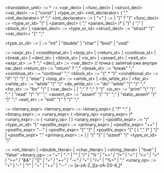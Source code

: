 <translation_unit> ::= <decl>*
<decl> ::= <var_decl>
         | <func_decl>
         | <struct_decl>
<var_decl> ::= [ "const" ] <type_or_id> <init_declarator> ( "," <init_declarator> )* ";"
<init_declarator> ::= <declarator> [ "=" <expr> ]
<declarator> ::= <id>
              | <id> "[" <expr>? "]"
<func_decl> ::= <type_or_id> <id> "(" [ <param_decl> ( "," <param_decl> )* ] ")" ( ";" | <block_st> )
<param_decl> ::= <type_or_id> <declarator>
<struct_decl> ::= "struct" <id> "{" <var_decl>+ "}" ";"

<type_or_id> ::= <type> | <id>
<type> ::= "int" | "double" | "char" | "bool" | "void"

<statement> ::= <expr_st>
              | <conditional_st>
              | <loop_st>
              | <return_st>
              | <continue_st>
              | <break_st>
              | <decl_st>
              | <block_st>
              | <io_st>
              | <assert_st>
              | <exit_st>
<expr_st> ::= <expr>? ";"
<decl_st> ::= <var_decl>  // точка с запятой уже внутри var_decl
<return_st> ::= "return" <expr>? ";"
<break_st> ::= "break" ";"
<continue_st> ::= "continue" ";"
<block_st> ::= "{" <statement>* "}"
<conditional_st> ::= "if" "(" <expr> ")" <statement> [ "else" <statement> ]
<loop_st> ::= <while_st>
            | <do_while_st>
            | <for_st>
<while_st> ::= "while" "(" <expr> ")" <statement>
<do_while_st> ::= "do" <statement> "while" "(" <expr> ")" ";"
<for_st> ::= "for" "(" [ <var_decl> | <expr> ] ";" <expr>? ";" <expr>? ")" <statement>
<io_st> ::= "print" "(" <expr> ")" ";"
          | "read" "(" <id> ")" ";"
<assert_st> ::= "assert" "(" <expr> ")" ";"
              | "static_assert" "(" <expr> ")" ";"
<exit_st> ::= "exit" "(" <expr>? ")" ";"

<expr> ::= <ternary_expr>
<ternary_expr> ::= <binary_expr> [ "?" <expr> ":" <expr> ]
<binary_expr> ::= <unary_expr> ( <binary_op> <unary_expr> )*
<unary_expr> ::= ( <unary_op> | <cast> ) <unary_expr>
               | <postfix_expr>
<cast> ::= "(" <type_or_id> ")" 
<postfix_expr> ::= <primary_expr>
                 | <postfix_expr> "++"
                 | <postfix_expr> "--"
                 | <postfix_expr> "[" <expr> "]"
                 | <postfix_expr> "(" [ <expr> ( "," <expr> )* ] ")"
                 | <postfix_expr> "." <id>
<primary_expr> ::= <literal>
                 | <id>
                 | "(" <expr> ")"
                 | "sizeof" "(" <type_or_id> ")"

<literal> ::= <int_literal> | <double_literal> | <char_literal> | <string_literal> | "true" | "false"
<binary_op> ::= "+" | "-" | "*" | "/" | "%" 
              | "==" | "!=" | "<" | "<=" | ">" | ">=" 
              | "&&" | "||"
              | "=" | "+=" | "-=" | "*=" | "/=" | "%=" 
              | "," 
<unary_op> ::= "+" | "-" | "!" | "~" | "++" | "--"
<id> ::= [a-zA-Z_][a-zA-Z0-9_]*
